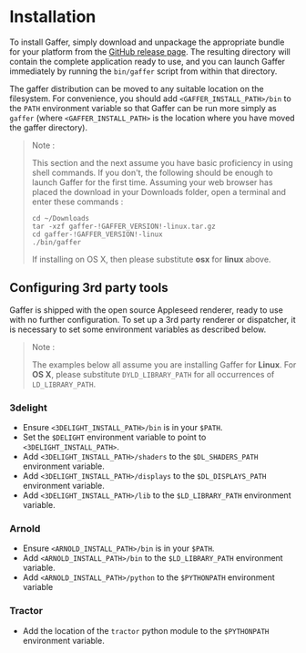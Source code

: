 Installation
============

To install Gaffer, simply download and unpackage the appropriate bundle for your platform from the [GitHub release page](https://github.com/GafferHQ/gaffer/releases/!GAFFER_VERSION!). The resulting directory will contain the complete application ready to use, and you can launch Gaffer immediately by running the `bin/gaffer` script from within that directory.

The gaffer distribution can be moved to any suitable location on the filesystem. For convenience, you should add `<GAFFER_INSTALL_PATH>/bin` to the `PATH` environment variable so that Gaffer can be run more simply as `gaffer` (where `<GAFFER_INSTALL_PATH>` is the location where you have moved the gaffer directory).

> Note :
>
> This section and the next assume you have basic proficiency in using shell commands.
> If you don't, the following should be enough to launch Gaffer for the first time.
> Assuming your web browser has placed the download in your Downloads folder, open a terminal
> and enter these commands :
>
> ```shell
> cd ~/Downloads
> tar -xzf gaffer-!GAFFER_VERSION!-linux.tar.gz
> cd gaffer-!GAFFER_VERSION!-linux
> ./bin/gaffer
> ```
>
> If installing on OS X, then please substitute **osx** for **linux** above.

Configuring 3rd party tools
---------------------------

Gaffer is shipped with the open source Appleseed renderer, ready to use with no further configuration. To set up a 3rd party renderer or dispatcher, it is necessary to set some environment variables as described below.

> Note :
>
> The examples below all assume you are installing Gaffer for **Linux**. For **OS X**, please
> substitute `DYLD_LIBRARY_PATH` for all occurrences of `LD_LIBRARY_PATH`.

### 3delight

- Ensure `<3DELIGHT_INSTALL_PATH>/bin` is in your `$PATH`.
- Set the `$DELIGHT` environment variable to point to `<3DELIGHT_INSTALL_PATH>`.
- Add `<3DELIGHT_INSTALL_PATH>/shaders` to the `$DL_SHADERS_PATH` environment variable.
- Add `<3DELIGHT_INSTALL_PATH>/displays` to the `$DL_DISPLAYS_PATH` environment variable.
- Add `<3DELIGHT_INSTALL_PATH>/lib` to the `$LD_LIBRARY_PATH` environment variable.

### Arnold

- Ensure `<ARNOLD_INSTALL_PATH>/bin` is in your `$PATH`.
- Add `<ARNOLD_INSTALL_PATH>/bin` to the `$LD_LIBRARY_PATH` environment variable.
- Add `<ARNOLD_INSTALL_PATH>/python` to the `$PYTHONPATH` environment variable

### Tractor

- Add the location of the `tractor` python module to the `$PYTHONPATH` environment
  variable.


